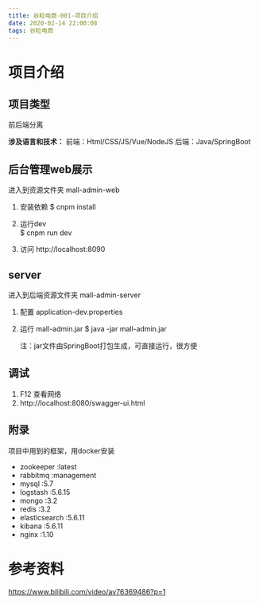 ```yaml
---
title: 谷粒电商-001-项目介绍
date: 2020-02-14 22:00:08
tags: 谷粒电商
---
```

# 项目介绍

## 项目类型
前后端分离

**涉及语言和技术：**
前端：Html/CSS/JS/Vue/NodeJS
后端：Java/SpringBoot

## 后台管理web展示
进入到资源文件夹 mall-admin-web
1. 安装依赖
   $ cnpm install 

2. 运行dev  
   $ cnpm run dev
   
3. 访问 http://localhost:8090

## server
进入到后端资源文件夹 mall-admin-server
1. 配置 application-dev.properties
2. 运行 mall-admin.jar
   $ java -jar mall-admin.jar

   注：jar文件由SpringBoot打包生成，可直接运行，很方便

## 调试
1. F12 查看网络
2. http://localhost:8080/swagger-ui.html


## 附录
项目中用到的框架，用docker安装
- zookeeper  :latest
- rabbitmq   :management
- mysql      :5.7
- logstash   :5.6.15
- mongo      :3.2
- redis      :3.2
- elasticsearch  :5.6.11
- kibana     :5.6.11
- nginx      :1.10 

# 参考资料
https://www.bilibili.com/video/av76369486?p=1
